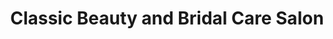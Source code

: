 ---
title: "Classic Beauty and Bridal Care Salon"
url: /bengaluru/classic-beauty-and-bridal-care-salon/
shop: beauty
---